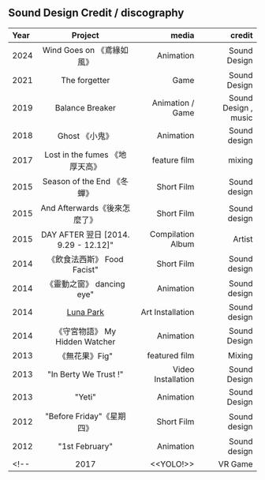 ## Sound Design Credit / discography
|    Year   | Project | media     | credit    |
| :---        |    :----:   |          ---: |  ---:  |
|2024 | Wind Goes on 《鳶緣如風》| Animation | Sound Design | 
|2021 | The forgetter |  Game | Sound Design | 
|2019 | Balance Breaker |  Animation / Game | Sound Design , music|
|2018 | Ghost 《小鬼》 |  Animation | Sound design | 
|2017 | Lost in the fumes 《地厚天高》 | feature film | mixing |
|2015 | Season of the End 《冬蟬》|  Short Film   | Sound design |
|2015 | And Afterwards《後來怎麼了》|  Short Film     | Sound design |
|2015 | DAY AFTER 翌日 [2014. 9.29 - 12.12]" | Compilation Album | Artist
|2014 | 《飲食法西斯》 Food Facist" |  Short Film | Sound design
|2014 | 《靈動之窗》 dancing eye" |  Animation | Sound design 
|2014 |  [Luna Park](https://kingsleyng.com/wp3/portfolio_page/luna-park/)| Art Installation | Sound design 
|2014 | 《守宮物語》 My Hidden Watcher |  Animation | Sound Design
|2013 | 《無花果》Fig"  | featured film|  Mixing
|2013 | "In Berty We Trust !" | Video Installation | Sound Design
|2013 | "Yeti" |  Animation | Sound Design
|2012 | "Before Friday"《星期四》 |  Short Film | Sound design
|2012 | "1st February" |  Animation | Sound design
<!-- |2017 | <<YOLO!>> |VR Game| Sound designer |  -->
